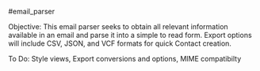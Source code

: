  #email_parser

Objective:
	This email parser seeks to obtain all relevant information available in an email
	and parse it into a simple to read form. Export options will include
	CSV, JSON, and VCF formats for quick Contact creation.

To Do:
	Style views,
	Export conversions and options,
	MIME compatibilty


